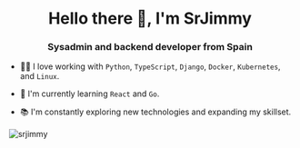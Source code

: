 <h1 align="center">Hello there 👋, I'm SrJimmy</h1>
<h3 align="center">Sysadmin and backend developer from Spain</h3>

- 👨‍💻 I love working with `Python`, `TypeScript`, `Django`, `Docker`, `Kubernetes`, and `Linux`.

- 🌱 I'm currently learning `React` and `Go`.

- 📚 I'm constantly exploring new technologies and expanding my skillset.

<p>&nbsp;<img align="center" src="https://github-readme-stats.vercel.app/api?username=srjimmy&show_icons=true&locale=en"
    alt="srjimmy" /></p>
